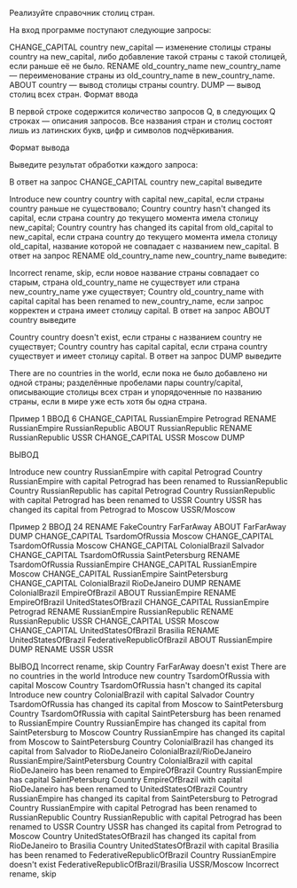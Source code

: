 Реализуйте справочник столиц стран.

На вход программе поступают следующие запросы:

CHANGE_CAPITAL country new_capital — изменение столицы страны country на new_capital, либо добавление такой страны с такой столицей, если раньше её не было.
RENAME old_country_name new_country_name — переименование страны из old_country_name в new_country_name.
ABOUT country — вывод столицы страны country.
DUMP — вывод столиц всех стран.
Формат ввода

В первой строке содержится количество запросов Q, в следующих Q строках — описания запросов.
Все названия стран и столиц состоят лишь из латинских букв, цифр и символов подчёркивания.

Формат вывода

Выведите результат обработки каждого запроса:

В ответ на запрос CHANGE_CAPITAL country new_capital выведите

Introduce new country country with capital new_capital, если страны country раньше не существовало;
Country country hasn't changed its capital, если страна country до текущего момента имела столицу new_capital;
Country country has changed its capital from old_capital to new_capital, если страна country до текущего момента имела столицу old_capital,
название которой не совпадает с названием new_capital.
В ответ на запрос RENAME old_country_name new_country_name выведите:

Incorrect rename, skip, если новое название страны совпадает со старым, страна old_country_name не существует или страна new_country_name уже существует;
Country old_country_name with capital capital has been renamed to new_country_name, если запрос корректен и страна имеет столицу capital.
В ответ на запрос ABOUT country выведите

Country country doesn't exist, если страны с названием country не существует;
Country country has capital capital, если страна country существует и имеет столицу capital.
В ответ на запрос DUMP выведите

There are no countries in the world, если пока не было добавлено ни одной страны;
разделённые пробелами пары country/capital, описывающие столицы всех стран и упорядоченные по названию страны, если в мире уже есть хотя бы одна страна.

Пример 1
ВВОД
6
CHANGE_CAPITAL RussianEmpire Petrograd
RENAME RussianEmpire RussianRepublic
ABOUT RussianRepublic
RENAME RussianRepublic USSR
CHANGE_CAPITAL USSR Moscow
DUMP


ВЫВОД

Introduce new country RussianEmpire with capital Petrograd
Country RussianEmpire with capital Petrograd has been renamed to RussianRepublic
Country RussianRepublic has capital Petrograd
Country RussianRepublic with capital Petrograd has been renamed to USSR
Country USSR has changed its capital from Petrograd to Moscow
USSR/Moscow


Пример 2
ВВОД
24
RENAME FakeCountry FarFarAway
ABOUT FarFarAway
DUMP
CHANGE_CAPITAL TsardomOfRussia Moscow
CHANGE_CAPITAL TsardomOfRussia Moscow
CHANGE_CAPITAL ColonialBrazil Salvador
CHANGE_CAPITAL TsardomOfRussia SaintPetersburg
RENAME TsardomOfRussia RussianEmpire
CHANGE_CAPITAL RussianEmpire Moscow
CHANGE_CAPITAL RussianEmpire SaintPetersburg
CHANGE_CAPITAL ColonialBrazil RioDeJaneiro
DUMP
RENAME ColonialBrazil EmpireOfBrazil
ABOUT RussianEmpire
RENAME EmpireOfBrazil UnitedStatesOfBrazil
CHANGE_CAPITAL RussianEmpire Petrograd
RENAME RussianEmpire RussianRepublic
RENAME RussianRepublic USSR
CHANGE_CAPITAL USSR Moscow
CHANGE_CAPITAL UnitedStatesOfBrazil Brasilia
RENAME UnitedStatesOfBrazil FederativeRepublicOfBrazil
ABOUT RussianEmpire
DUMP
RENAME USSR USSR


ВЫВОД
Incorrect rename, skip
Country FarFarAway doesn't exist
There are no countries in the world
Introduce new country TsardomOfRussia with capital Moscow
Country TsardomOfRussia hasn't changed its capital
Introduce new country ColonialBrazil with capital Salvador
Country TsardomOfRussia has changed its capital from Moscow to SaintPetersburg
Country TsardomOfRussia with capital SaintPetersburg has been renamed to RussianEmpire
Country RussianEmpire has changed its capital from SaintPetersburg to Moscow
Country RussianEmpire has changed its capital from Moscow to SaintPetersburg
Country ColonialBrazil has changed its capital from Salvador to RioDeJaneiro
ColonialBrazil/RioDeJaneiro RussianEmpire/SaintPetersburg
Country ColonialBrazil with capital RioDeJaneiro has been renamed to EmpireOfBrazil
Country RussianEmpire has capital SaintPetersburg
Country EmpireOfBrazil with capital RioDeJaneiro has been renamed to UnitedStatesOfBrazil
Country RussianEmpire has changed its capital from SaintPetersburg to Petrograd
Country RussianEmpire with capital Petrograd has been renamed to RussianRepublic
Country RussianRepublic with capital Petrograd has been renamed to USSR
Country USSR has changed its capital from Petrograd to Moscow
Country UnitedStatesOfBrazil has changed its capital from RioDeJaneiro to Brasilia
Country UnitedStatesOfBrazil with capital Brasilia has been renamed to FederativeRepublicOfBrazil
Country RussianEmpire doesn't exist
FederativeRepublicOfBrazil/Brasilia USSR/Moscow
Incorrect rename, skip

